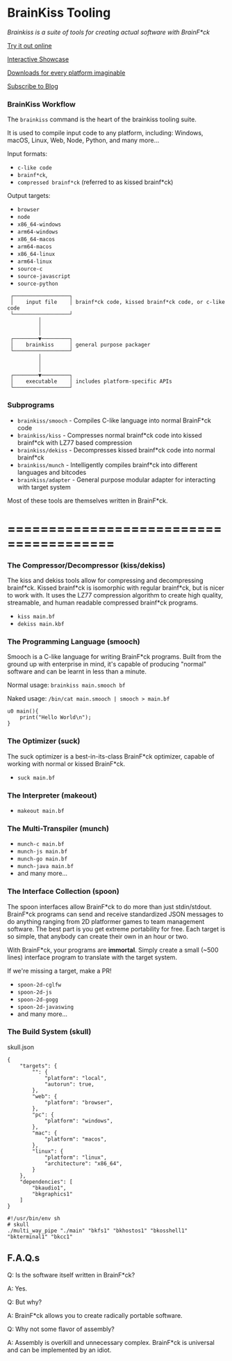 # BrainKiss Tooling

*Brainkiss is a suite of tools for creating actual software with BrainF\*ck*

[Try it out online]()

[Interactive Showcase]()

[Downloads for every platform imaginable]()

[Subscribe to Blog]()

### BrainKiss Workflow
The `brainkiss` command is the heart of the brainkiss tooling suite.

It is used to compile input code to any platform, including: Windows, macOS, Linux, Web, Node, Python, and many more...

Input formats:

- `c-like code`
- `brainf*ck`,
- `compressed brainf*ck` (referred to as kissed brainf*ck)

Output targets:

- `browser`
- `node`
- `x86_64-windows`
- `arm64-windows`
- `x86_64-macos`
- `arm64-macos`
- `x86_64-linux`
- `arm64-linux`
- `source-c`
- `source-javascript`
- `source-python`

```
 ┌──────────────────┐
 │    input file    │ brainf*ck code, kissed brainf*ck code, or c-like code
 └──────────────────┘
          │
          │
          │
 ┌────────▼─────────┐
 │    brainkiss     │ general purpose packager
 └──────────────────┘
          │
          │
          │
 ┌────────▼─────────┐
 │    executable    │ includes platform-specific APIs
 └──────────────────┘
```


### Subprograms
- `brainkiss/smooch` - Compiles C-like language into normal BrainF\*ck code
- `brainkiss/kiss` - Compresses normal brainf\*ck code into kissed brainf\*ck with LZ77 based compression
- `brainkiss/dekiss` - Decompresses kissed brainf\*ck code into normal brainf\*ck
- `brainkiss/munch` - Intelligently compiles brainf\*ck into different languages and bitcodes
- `brainkiss/adapter` - General purpose modular adapter for interacting with target system

Most of these tools are themselves written in BrainF\*ck.

# =======================================

### The Compressor/Decompressor (kiss/dekiss)
The kiss and dekiss tools allow for compressing and decompressing brainf\*ck. Kissed brainf\*ck is isomorphic with regular brainf\*ck, but is nicer to work with. It uses the LZ77 compression algorithm to create high quality, streamable, and human readable compressed brainf\*ck programs.

- `kiss main.bf`
- `dekiss main.kbf`

### The Programming Language (smooch)
Smooch is a C-like language for writing BrainF*ck programs. Built from the ground up with enterprise in mind, it's capable of producing "normal" software and can be learnt in less than a minute.

Normal usage:
`brainkiss main.smooch bf`

Naked usage: `/bin/cat main.smooch | smooch > main.bf`

```
u0 main(){
	print("Hello World\n");
}
```


### The Optimizer (suck)
The suck optimizer is a best-in-its-class BrainF\*ck optimizer, capable of working with normal or kissed BrainF\*ck.

- `suck main.bf`

### The Interpreter (makeout)

- `makeout main.bf`

### The Multi-Transpiler (munch)

- `munch-c main.bf`
- `munch-js main.bf`
- `munch-go main.bf`
- `munch-java main.bf`
- and many more...

### The Interface Collection (spoon)
The spoon interfaces allow BrainF\*ck to do more than just stdin/stdout. BrainF\*ck programs can send and receive standardized JSON messages to do anything ranging from 2D platformer games to team management software. The best part is you get extreme portability for free. Each target is so simple, that anybody can create their own in an hour or two.

With BrainF\*ck, your programs are **immortal**. Simply create a small (~500 lines) interface program to translate with the target system.

If we're missing a target, make a PR!

- `spoon-2d-cglfw`
- `spoon-2d-js`
- `spoon-2d-gogg`
- `spoon-2d-javaswing`
- and many more...

### The Build System (skull)
skull.json

```
{
    "targets": {
        "": {
            "platform": "local",
            "autorun": true,
        },
        "web": {
            "platform": "browser",
        },
        "pc": {
            "platform": "windows",
        },
        "mac": {
            "platform": "macos",
        },
        "linux": {
            "platform": "linux",
            "architecture": "x86_64",
        }
    },
    "dependencies": [
        "bkaudio1",
        "bkgraphics1"
    ]
}

```

```
#!/usr/bin/env sh
# skull
./multi_way_pipe "./main" "bkfs1" "bkhostos1" "bkosshell1" "bkterminal1" "bkcc1"

```
## F.A.Q.s
Q: Is the software itself written in BrainF\*ck?

A: Yes.

Q: But why?

A: BrainF\*ck allows you to create radically portable software.

Q: Why not some flavor of assembly?

A: Assembly is overkill and unnecessary complex. BrainF\*ck is universal and can be implemented by an idiot.
